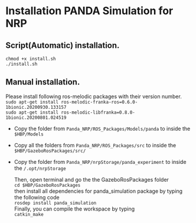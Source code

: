 # Installation PANDA Simulation for NRP

## Script(Automatic) installation.
`chmod +x install.sh ` <br>
`./install.sh ` <br>

## Manual installation.
Please install following ros-melodic packages with their version number.<br>
`sudo apt-get install ros-melodic-franka-ros=0.6.0-1bionic.20200930.133157`<br>
`sudo apt-get install ros-melodic-libfranka=0.8.0-1bionic.20200801.024519` <br>


- Copy the folder from `Panda_NRP/ROS_Packages/Models/panda` to inside the `$HBP/Models` <br>
- Copy all the folders from `Panda_NRP/ROS_Packages/src` to inside the `$HBP/GazeboRosPackages/src/` <br>
- Copy the folder from `Panda_NRP/nrpStorage/panda_experiment` to inside the `/.opt/nrpStorage` <br>

    Then, open terminal and go the the GazeboRosPackages folder <br>
    `cd $HBP/GazeboRosPackages`<br>
    then install all dependencies for panda_simulation package by typing the following code <br>
    `rosdep install panda_simulation` <br>
    Finally, you can compile the workspace by typing <br>
    `catkin_make`<br>
